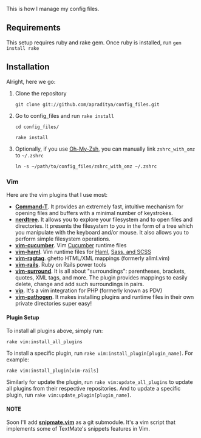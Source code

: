 This is how I manage my config files.

## Requirements

This setup requires ruby and rake gem. Once ruby is installed, run `gem install rake`


## Installation
Alright, here we go:

1. Clone the repository

    `git clone git://github.com/apraditya/config_files.git`

2. Go to config_files and run `rake install`

    `cd config_files/`
    
    `rake install`
      
3. Optionally, if you use [Oh-My-Zsh](https://github.com/robbyrussell/oh-my-zsh/), you can manually link `zshrc_with_omz` to `~/.zshrc`

    `ln -s ~/path/to/config_files/zshrc_with_omz ~/.zshrc`

### Vim
Here are the vim plugins that I use most:

- [**Command-T**](https://github.com/wincent/Command-T). It provides an extremely fast, intuitive mechanism for
opening files and buffers with a minimal number of keystrokes.
- [**nerdtree**](https://github.com/scrooloose/nerdtree/). It allows you to explore your filesystem and to open files and directories. It presents the filesystem to you in the form of a tree which you manipulate with the keyboard and/or mouse. It also allows you to perform simple filesystem operations.
- [**vim-cucumber**](https://github.com/tpope/vim-cucumber). Vim [Cucumber](http://cukes.info/) runtime files
- [**vim-haml**](https://github.com/tpope/vim-haml/). Vim runtime files for [Haml](haml-lang.com), [Sass, and SCSS](http://sass-lang.com/)
- [**vim-ragtag**](https://github.com/tpope/vim-ragtag). ghetto HTML/XML mappings (formerly allml.vim)
- [**vim-rails**](https://github.com/tpope/vim-rails/). Ruby on Rails power tools
- [**vim-surround**](https://github.com/tpope/vim-surround/). It is all about "surroundings": parentheses, brackets, quotes, XML tags, and more. The plugin provides mappings to easily delete, change and add such surroundings in pairs.
- [**vip**](https://github.com/tobyS/vip/). It's a vim integration for PHP (formerly known as PDV)
- [**vim-pathogen**](https://github.com/tpope/vim-pathogen). It makes installing plugins and runtime files in their own private directories super easy!

#### Plugin Setup

To install all plugins above, simply run:

`rake vim:install_all_plugins`

To install a specific plugin, run `rake vim:install_plugin[plugin_name]`. For example:

`rake vim:install_plugin[vim-rails]`

Similarly for update the plugin, run `rake vim:update_all_plugins` to update all plugins from their respective repositories. And to update a specific plugin, run `rake vim:update_plugin[plugin_name]`.

#### NOTE
Soon I'll add [**snipmate.vim**](https://github.com/garbas/vim-snipmate/) as a git submodule. It's a vim script that implements some of TextMate's snippets features in Vim.